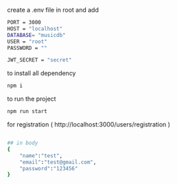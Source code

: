 create a .env file in root and add 
```bash
PORT = 3000
HOST = "localhost"
DATABASE= "musicdb"
USER = "root"
PASSWORD = ""

JWT_SECRET = "secret"
```
 to install all dependency 
 ```bash
npm i
```
to run the project 

```bash
npm run start 
``` 
for registration ( http://localhost:3000/users/registration  )
```bash

## in body 
{
    "name":"test",
    "email":"test@gmail.com",
    "password":"123456"
}
```
